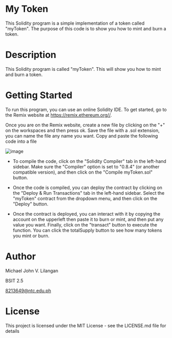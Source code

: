# My Token
This Solidity program is a simple implementation of a token called "myToken". The purpose of this code is to show you how to mint and burn a token.

# Description
This Solidity program is called "myToken". This will show you how to mint and burn a token.

# Getting Started
To run this program, you can use an online Solidity IDE. To get started, go to the Remix website at https://remix.ethereum.org//.

Once you are on the Remix website, create a new file by clicking on the "+" on the workspaces and then press ok. Save the file with a .sol extension, you can name the file any name you want. Copy and paste the following code into a file

![image](https://user-images.githubusercontent.com/131480845/234147351-282b67e1-daf9-438d-b11b-1ae7b3256f40.png)
* To compile the code, click on the "Solidity Compiler" tab in the left-hand sidebar. Make sure the "Compiler" option is set to "0.8.4" (or another compatible version), and then click on the "Compile myToken.sol" button.

* Once the code is compiled, you can deploy the contract by clicking on the "Deploy & Run Transactions" tab in the left-hand sidebar. Select the "myToken" contract from the dropdown menu, and then click on the "Deploy" button.

* Once the contract is deployed, you can interact with it by copying the account on the upperleft then paste it to burn or mint, and then put any value you want. Finally, click on the "transact" button to execute the function. You can click the totalSupply button to see how many tokens you mint or burn.

# Author
Michael John V. Lilangan 

BSIT 2.5

8213649@ntc.edu.ph

# License
This project is licensed under the MIT License - see the LICENSE.md file for details
